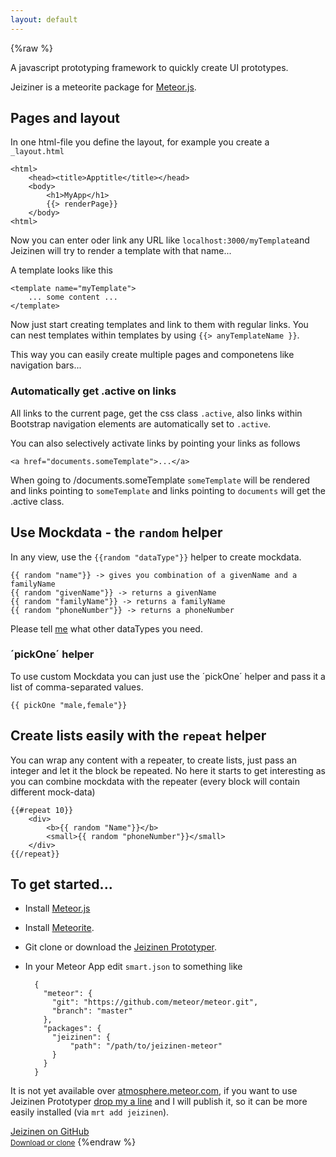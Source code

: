 ```yaml
---
layout: default
---
```


{%raw %}
<div class="jumbotron">
A javascript prototyping framework to quickly create UI prototypes.
</div>

Jeiziner is a meteorite package for [Meteor.js](http://meteor.com).

## Pages and layout

In one html-file you define the layout, for example you create a `_layout.html`

	<html>
		<head><title>Apptitle</title></head>
		<body>
			<h1>MyApp</h1>
			{{> renderPage}}
		</body>
	<html>

Now you can enter oder link any URL like `localhost:3000/myTemplate`and Jeizinen will try to render a template with that name...

A template looks like this

	<template name="myTemplate">
		... some content ...
	</template>

Now just start creating templates and link to them with regular links. You can nest templates within templates by using `{{> anyTemplateName }}`.

This way you can easily create multiple pages and componetens like navigation bars...

### Automatically get .active on links

All links to the current page, get the css class `.active`, also links within Bootstrap navigation elements are automatically set to `.active`.

You can also selectively activate links by pointing your links as follows

    <a href="documents.someTemplate">...</a>

When going to /documents.someTemplate `someTemplate` will be rendered and links pointing to `someTemplate` and links pointing to `documents` will get the .active class.

## Use Mockdata - the `random` helper

In any view, use the `{{random "dataType"}}` helper to create mockdata.

	{{ random "name"}} -> gives you combination of a givenName and a familyName
	{{ random "givenName"}} -> returns a givenName
	{{ random "familyName"}} -> returns a familyName
	{{ random "phoneNumber"}} -> returns a phoneNumber

Please tell [me](mailto:roland.studer@gmail.com) what other dataTypes you need.

### ´pickOne´ helper

To use custom Mockdata you can just use the ´pickOne´ helper and pass it a list of comma-separated values.

	{{ pickOne "male,female"}}


## Create lists easily with the `repeat` helper

You can wrap any content with a repeater, to create lists, just pass an integer and let it the block be repeated. No here it starts to get interesting as you can combine mockdata with the repeater (every block will contain different mock-data)

	{{#repeat 10}}
		<div>
			<b>{{ random "Name"}}</b>
			<small>{{ random "phoneNumber"}}</small>
		</div>
	{{/repeat}}




## To get started...

- Install [Meteor.js](http://meteor.com)
- Install [Meteorite](https://github.com/oortcloud/meteorite).
- Git clone or download the [Jeizinen Prototyper](https://github.com/RolandStuder/jeizinen-meteor). 
- In your Meteor App edit `smart.json` to something like

		{
		  "meteor": {
		    "git": "https://github.com/meteor/meteor.git",
		    "branch": "master"
		  },
		  "packages": {
		  	"jeizinen": {
		  		"path": "/path/to/jeizinen-meteor"
		  	}
		  }
		}


It is not yet available over [atmosphere.meteor.com](http://atmosphere.meteor.com), if you want to use Jeizinen Prototyper [drop my a line](mailto:roland.studer@gmail.com) and I will publish it, so it can be more easily installed (via `mrt add jeizinen`). 

<a href="https://github.com/RolandStuder/jeizinen-meteor" class="btn btn-success btn-block">Jeizinen on GitHub <br><small>Download or clone</small></a>
{%endraw %}